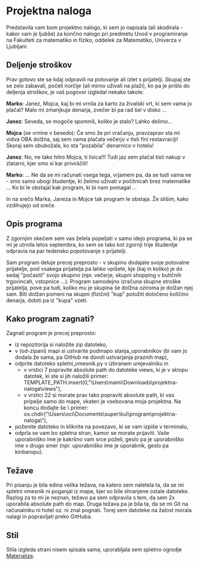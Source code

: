 # Projektna naloga

Predstavila vam bom projektno nalogo, ki sem jo napisala (ali skodirala - kakor vam je ljubše) za končno nalogo pri predmetu Uvod v programiranje na Fakulteti za matematiko in fiziko, oddelek za Matematiko, Univerza v Ljubljani.

## Deljenje stroškov

Prav gotovo ste se kdaj odpravili na potovanje ali izlet s prijatelji. Skupaj ste se zelo zabavali, počeli norčije (ali mirno uživali na plaži), ko pa je prišlo do deljenja stroškov, je vaš pogovor izgledal nekako takole:

__Marko__: Janez, Mojca, kaj bi mi vrnila za karto za živalski vrt, ki sem vama jo plačal? Malo mi zmanjkuje denarja, zvečer bi pa rad šel v disko ...

__Janez__: Seveda, se mogoče spomniš, koliko je stalo? Lahko delimo...

__Mojca__ (se vrnine v besedo): Če smo že pri vračanju, pravzaprav sta mi vidva OBA dolžna, saj sem vama plačala večerjo v tisti fini restavraciji! Skoraj sem obubožala, ko sta "pozabila" denarnico v hotelu!

__Janez__: No, ne tako hitro Mojca, ti lisica!!! Tudi jaz sem plačal tisti nakup v zlatarni, kjer smo si kar privoščili! 

__Marko__: ... Ne da se mi računati vsega tega, vrjamem pa, da se tudi vama ne - smo samo ubogi študentje, ki želimo uživati v počitnicah brez matematike ... Ko bi le obstajal kak program, ki bi nam pomagal ...

In na srečo Marka, Janeza in Mojce tak program le obstaja. Že slišim, kako vzdihujejo od sreče.

## Opis programa

Z zgornjim skečem sem vas želela popeljati v samo idejo programa, ki pa se mi je utrnila letos septembra, ko sem se tako kot zgornji trije študentje odpravia na par tedensko popotovanje s prijatelji.

Sam program deluje precej preprosto - v skupino dodajate svoje potovalne prijatelje, pod vsakega prijatelja pa lahko vpišete, kje (kaj in koliko) je do sedaj "počastil" svojo skupino (npr. večerje, skupni shopping v butičnih trgovincah, vstopnice ...). Program samodejno izračuna skupne stroške prijatelja, pove pa tudi, koliko mu je skupina še dolžna oziroma je dolžan njej sam. 
Biti dolžan pomeni na skupni (fizični) "kup" položiti določeno količino denarja, dobiti pa iz "kupa" vzeti.

## Kako program zagnati?

Zagnati program je precej preprosto:
* iz repozitorija si naložite zip datoteko,
* v (od-zipani) mapi si ustvarite podmapo stanja_uporabnikov (bi vam jo dodala že sama, pa GitHub ne dovoli ustvarjanja praznih map),
* odprite datoteko spletni_vmesnik.py v izbranem urejevalniku in
  * v vrstici 7 popravite absolute path do datoteke views, ki je v sklopu datotek, ki ste si jih naložili
    primer: TEMPLATE_PATH.insert(0,"\\Users\\mami\\Downloads\\projektna-naloga\\views"),
  * v vrstici 22 si morate prav tako popraviti absolute path, ki vas pripelje samo do mape, vkateri je vsebovana moja projektna. Na koncu dodajte še \\
    primer: os.chdir("\\Users\\oci\\Documents\\super\\kul\\program\\projektna-naloga\\"),
*  poženite datoteko in kliknite na povezavo, ki se vam izpiše v terminalu,
*  odprla se vam bo spletna stran, kamor se morate prijaviti. Vaše uporabniško ime je kakršno vam srce poželi, geslo pa je uporabniško ime v drugo smer (npr. uporabniško ime je uporabnik, geslo pa kinbaropu).

## Težave

Pri pisanju je bila edina velika težava, na katero sem naletela ta, da se mi spletni vmesnik ni poganjal iz mape, kjer so bile shranjene ostale datoteke. Razlog za to mi je neznan, težavo pa sem odpravila s tem, da sem 2x uporabila absolute path do map. 
Druga težava pa je bila ta, da se mi Git na računalniku ni hotel oz. ni znal pognati. Torej sem datoteke na žalost morala nalagi in popravljati preko GitHuba.

## Stil

Stila izgleda strani nisem spisala sama, uporabljala sem spletno ogrodje [Materialize](https://materializecss.com/).
